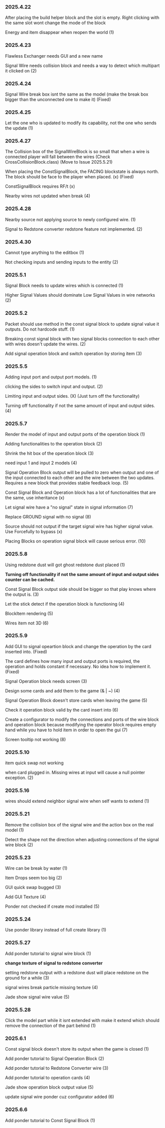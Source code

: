 ### 2025.4.22

After placing the build helper block and the slot is empty. 
Right clicking with the same slot wont change the mode of the block

Energy and item disappear when reopen the world (1)

### 2025.4.23

Flawless Exchanger needs GUI and a new name

Signal Wire needs collision block and needs a way to detect which multipart it clicked on (2)

### 2025.4.24

Signal Wire break box isnt the same as the model (make the break box bigger than the unconnected one to make it) (Fixed)

### 2025.4.25

Let the one who is updated to modify its capability, not the one who sends the update (1)

### 2025.4.27

The Collision box of the SignalWireBlock is so small that when a wire is connected player will fall between the wires
(Check CrossCollisionBlock.class) (Move to Issue 2025.5.21)

When placing the ConstSignalBlock, the FACING blockstate is always north. The block should be face to the player when placed. (x) (Fixed)

ConstSignalBlock requires RF/t (x)

Nearby wires not updated when break (4)

### 2025.4.28

Nearby source not applying source to newly configured wire. (1)

Signal to Redstone converter redstone feature not implemented. (2)

### 2025.4.30

Cannot type anything to the editbox (1)

Not checking inputs and sending inputs to the entity (2)

### 2025.5.1

Signal Block needs to update wires which is connected (1)

Higher Signal Values should dominate Low Signal Values in wire networks (2)

### 2025.5.2

Packet should use method in the const signal block to update signal value it outputs. Do not hardcode stuff. (1)

Breaking const signal block with two signal blocks connection to each other with wires doesn't update the wires. (2)

Add signal operation block and switch operation by storing item (3)

### 2025.5.5

Adding input port and output port models. (1)

clicking the sides to switch input and output. (2)

Limiting input and output sides. (X) (Just turn off the functionality)

Turning off functionality if not the same amount of input and output sides. (4)

### 2025.5.7

Render the model of input and output ports of the operation block (1)

Adding functionalities to the operation block (2)

Shrink the hit box of the operation block (3)

need input 1 and input 2 models (4)

Signal Operation Block output will be pulled to zero when output and one of the input connected to each other and the wire between the two updates.
Requires a new block that provides stable feedback loop. (5)

Const Signal Block and Operation block has a lot of functionalities that are the same, use inheritance (x) 

Let signal wire have a "no signal" state in signal information (7)

Replace GROUND signal with no signal (8)

Source should not output if the target signal wire has higher signal value. Use Forcefully to bypass (x)

Placing Blocks on operation signal block will cause serious error. (10)

### 2025.5.8

Using redstone dust will got ghost redstone dust placed (1)

**Turning off functionality if not the same amount of input and output sides counter can be cached.**

Const Signal Block output side should be bigger so that play knows where the output is. (3)

Let the stick detect if the operation block is functioning (4)

BlockItem rendering (5)

Wires item not 3D (6)

### 2025.5.9

Add GUI to signal opeartion block and change the operation by the card inserted into. (Fixed)

The card defines how many input and output ports is required, the operation and holds constant if necessary. 
No idea how to implement it. (Fixed)

Signal Operation block needs screen (3)

Design some cards and add them to the game (& | ~) (4)

Signal Operation Block doesn't store cards when leaving the game (5)

Check it operation block valid by the card insert into (6)

Create a configurator to modify the connections and ports of the wire block and operation block
because modifying the operator block requires empty hand while you have to hold item in order to open the gui (7)

Screen tooltip not working (8)

### 2025.5.10

item quick swap not working

when card plugged in. Missing wires at input will cause a null pointer exception. (2)

### 2025.5.16

wires should extend neighbor signal wire when self wants to extend (1)

### 2025.5.21

Remove the collision box of the signal wire and the action box on the real model (1)

Detect the shape not the direction when adjusting connections of the signal wire block (2)

### 2025.5.23

Wire can be break by water (1)

Item Drops seem too big (2)

GUI quick swap bugged (3)

Add GUI Texture (4)

Ponder not checked if create mod installed (5)

### 2025.5.24

Use ponder library instead of full create library (1)

### 2025.5.27

Add ponder tutorial to signal wire block (1)

**change texture of signal to redstone converter**

setting redstone output with a redstone dust will place redstone on the ground for a while (3)

signal wires break particle missing texture (4)

Jade show signal wire value (5)

### 2025.5.28

Click the model part while it isnt extended with make it extend which should remove the connection of the part behind (1)

### 2025.6.1

Const signal block doesn't store its output when the game is closed (1)

Add ponder tutorial to Signal Operation Block (2)

Add ponder tutorial to Redstone Converter wire (3)

Add ponder tutorial to operation cards (4)

Jade show operation block output value (5)

update signal wire ponder cuz configurator added (6)  

### 2025.6.6

Add ponder tutorial to Const Signal Block (1)





